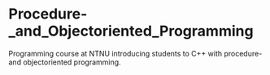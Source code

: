 # Procedure-_and_Objectoriented_Programming
Programming course at NTNU introducing students to C++ with procedure- and objectoriented programming.
